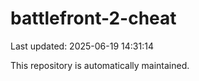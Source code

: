 # battlefront-2-cheat

Last updated: 2025-06-19 14:31:14

This repository is automatically maintained.
